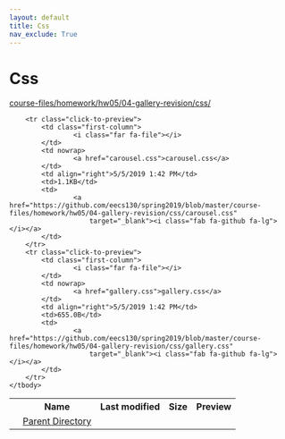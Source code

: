 ```yaml
---
layout: default
title: Css
nav_exclude: True
---
```


# Css

[course-files/homework/hw05/04-gallery-revision/css/](.)

<table class="tbl-files">
    <tbody>
        <tr>
            <th valign="top"></th>
            <th>Name</th>
            <th>Last modified</th>
            <th>Size</th>
            <th>Preview</th>
        </tr>
        <tr>
            <td valign="top">
                <i class="fa fa-folder-open"></i>
            </td>
            <td><a href="../">Parent Directory</a></td>
            <td>&nbsp;</td>
            <td>&nbsp;</td>
            <td>&nbsp;</td>
        </tr>

        <tr class="click-to-preview">
            <td class="first-column">
                    <i class="far fa-file"></i>
            </td>
            <td nowrap>
                    <a href="carousel.css">carousel.css</a>
            </td>
            <td align="right">5/5/2019 1:42 PM</td>
            <td>1.1KB</td>
            <td>
                    <a href="https://github.com/eecs130/spring2019/blob/master/course-files/homework/hw05/04-gallery-revision/css/carousel.css"
                        target="_blank"><i class="fab fa-github fa-lg"></i></a>
            </td>
        </tr>
        <tr class="click-to-preview">
            <td class="first-column">
                    <i class="far fa-file"></i>
            </td>
            <td nowrap>
                    <a href="gallery.css">gallery.css</a>
            </td>
            <td align="right">5/5/2019 1:42 PM</td>
            <td>655.0B</td>
            <td>
                    <a href="https://github.com/eecs130/spring2019/blob/master/course-files/homework/hw05/04-gallery-revision/css/gallery.css"
                        target="_blank"><i class="fab fa-github fa-lg"></i></a>
            </td>
        </tr>
    </tbody>
</table>


